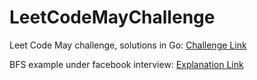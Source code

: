 # LeetCodeMayChallenge

Leet Code May challenge, solutions in Go:
[Challenge Link](https://leetcode.com/explore/challenge/card/may-leetcoding-challenge/534)


BFS example under facebook interview:
[Explanation Link](https://www.youtube.com/watch?v=s-CYnVz-uh4)